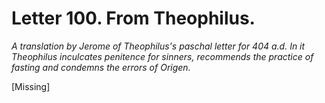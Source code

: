 <h1>Letter 100. From Theophilus.</h1>

<p><i>A translation by Jerome of Theophilus's paschal letter for 404 a.d. In it Theophilus inculcates penitence for sinners, recommends the practice of fasting and condemns the errors of Origen.</i></p>

[Missing]